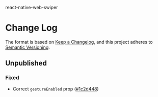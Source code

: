 react-native-web-swiper

# Change Log

The format is based on [Keep a Changelog](http://keepachangelog.com/),
and this project adheres to [Semantic Versioning](https://semver.org/spec/v2.0.0.html).

## Unpublished

### Fixed

- Correct `gestureEnabled` prop ([#1c2d448](https://github.com/reactrondev/react-native-web-swiper/commit/1c2d448b2b4d882d57bb2a08efdf8522cb917376))
